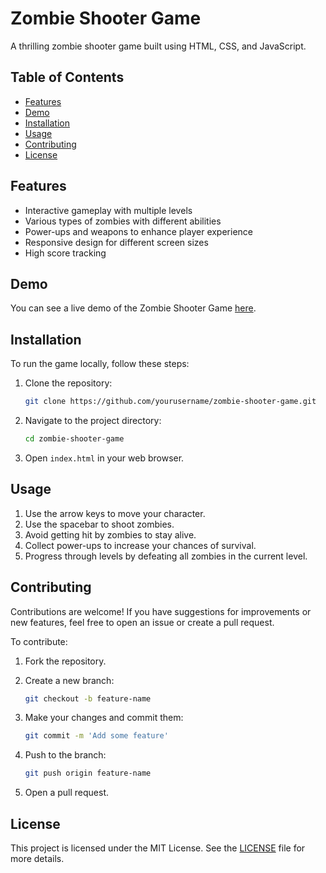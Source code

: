 # Zombie Shooter Game

A thrilling zombie shooter game built using HTML, CSS, and JavaScript.

## Table of Contents

- [Features](#features)
- [Demo](#demo)
- [Installation](#installation)
- [Usage](#usage)
- [Contributing](#contributing)
- [License](#license)

## Features

- Interactive gameplay with multiple levels
- Various types of zombies with different abilities
- Power-ups and weapons to enhance player experience
- Responsive design for different screen sizes
- High score tracking

## Demo

You can see a live demo of the Zombie Shooter Game [here](#).

## Installation

To run the game locally, follow these steps:

1. Clone the repository:

   ```bash
   git clone https://github.com/yourusername/zombie-shooter-game.git
   ```

2. Navigate to the project directory:

   ```bash
   cd zombie-shooter-game
   ```

3. Open `index.html` in your web browser.

## Usage

1. Use the arrow keys to move your character.
2. Use the spacebar to shoot zombies.
3. Avoid getting hit by zombies to stay alive.
4. Collect power-ups to increase your chances of survival.
5. Progress through levels by defeating all zombies in the current level.

## Contributing

Contributions are welcome! If you have suggestions for improvements or new features, feel free to open an issue or create a pull request.

To contribute:

1. Fork the repository.
2. Create a new branch:

   ```bash
   git checkout -b feature-name
   ```

3. Make your changes and commit them:

   ```bash
   git commit -m 'Add some feature'
   ```

4. Push to the branch:

   ```bash
   git push origin feature-name
   ```

5. Open a pull request.

## License

This project is licensed under the MIT License. See the [LICENSE](LICENSE) file for more details.
```
